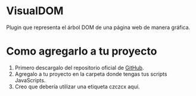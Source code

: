 # VisualDOM
Plugin que representa el árbol DOM de una página web de manera gráfica.

# Como agregarlo a tu proyecto
1. Primero descargalo del repositorio oficial de [GitHub](https://github.com/edielmendez/VisualDOM/).
2. Agregalo a tu proyecto en la carpeta donde tengas tus scripts JavaScripts.
3. Creo que debería utilizar una etiqueta <addr>czczcx</addr> aquí.
